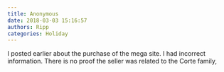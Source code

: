 ```yaml
---
title: Anonymous
date: 2018-03-03 15:16:57
authors: Ripp
categories: Holiday
---
```


 I posted earlier about the purchase of the mega site. I had incorrect information. There is no proof the seller was related to the Corte family,